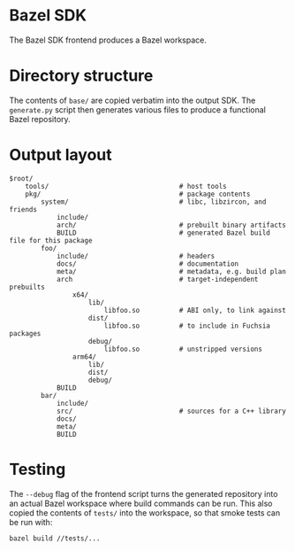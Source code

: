 Bazel SDK
=========

The Bazel SDK frontend produces a Bazel workspace.

# Directory structure

The contents of `base/` are copied verbatim into the output SDK. The
`generate.py` script then generates various files to produce a functional Bazel
repository.

# Output layout

```
$root/
    tools/                                 # host tools
    pkg/                                   # package contents
        system/                            # libc, libzircon, and friends
            include/
            arch/                          # prebuilt binary artifacts
            BUILD                          # generated Bazel build file for this package
        foo/
            include/                       # headers
            docs/                          # documentation
            meta/                          # metadata, e.g. build plan
            arch                           # target-independent prebuilts
                x64/
                    lib/
                        libfoo.so          # ABI only, to link against
                    dist/
                        libfoo.so          # to include in Fuchsia packages
                    debug/
                        libfoo.so          # unstripped versions
                arm64/
                    lib/
                    dist/
                    debug/
            BUILD
        bar/
            include/
            src/                           # sources for a C++ library
            docs/
            meta/
            BUILD
```

# Testing

The `--debug` flag of the frontend script turns the generated repository into
an actual Bazel workspace where build commands can be run. This also copied the
contents of `tests/` into the workspace, so that smoke tests can be run with:
```
bazel build //tests/...
```
